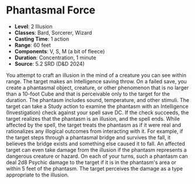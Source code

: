 # Phantasmal Force

- **Level**: 2 Illusion
- **Classes**: Bard, Sorcerer, Wizard
- **Casting Time**: 1 action
- **Range**: 60 feet
- **Components**: V, S, M (a bit of fleece)
- **Duration**: Concentration, 1 minute
- **Source**: 5.2 SRD (D&D 2024)

You attempt to craft an illusion in the mind of a creature you can see within range. The target makes an Intelligence saving throw. On a failed save, you create a phantasmal object, creature, or other phenomenon that is no larger than a 10-foot Cube and that is perceivable only to the target for the duration. The phantasm includes sound, temperature, and other stimuli. The target can take a Study action to examine the phantasm with an Intelligence (Investigation) check against your spell save DC. If the check succeeds, the target realizes that the phantasm is an illusion, and the spell ends. While affected by the spell, the target treats the phantasm as if it were real and rationalizes any illogical outcomes from interacting with it. For example, if the target steps through a phantasmal bridge and survives the fall, it believes the bridge exists and something else caused it to fall. An affected target can even take damage from the illusion if the phantasm represents a dangerous creature or hazard. On each of your turns, such a phantasm can deal 2d8 Psychic damage to the target if it is in the phantasm's area or within 5 feet of the phantasm. The target perceives the damage as a type appropriate to the illusion.

